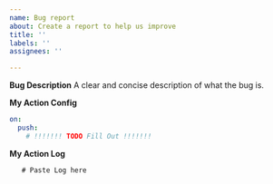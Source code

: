 ```yaml
---
name: Bug report
about: Create a report to help us improve
title: ''
labels: ''
assignees: ''

---
```


**Bug Description**
A clear and concise description of what the bug is.

**My Action Config**
```yaml
on:
  push:
    # !!!!!!! TODO Fill Out !!!!!!!
```

**My Action Log**
```
   # Paste Log here
```

